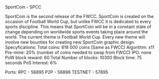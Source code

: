 SportCoin - SPCC

SportCoin is the second release of the FWCC. SportCoin is created on the occasion of Football World Cup, but unlike FWCC it is dedicated to every sports discipline. This means that SportCoin will be in a constant state of change depending on worldwide sports events taking place around the world. The current theme is Football World Cup. Every new theme will involve new bounties for creating new SportCoin graphic design.
Specyfications:
Total coins: 618 000 coins 
(Same as FWCC)
Algorithm: x11 
Pre-mine: 20% (number of coins needed to swap from FWCC) 
IPO: none
PoW block reward: 60 
Total Number of blocks: 10300 
Block time: 75 seconds 
PoS Interest: 6%

Ports:
RPC - 56895
P2P - 56896
TESTNET - 57895
